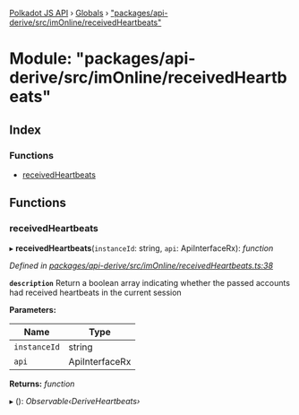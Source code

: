 [Polkadot JS API](../README.md) › [Globals](../globals.md) › ["packages/api-derive/src/imOnline/receivedHeartbeats"](_packages_api_derive_src_imonline_receivedheartbeats_.md)

# Module: "packages/api-derive/src/imOnline/receivedHeartbeats"

## Index

### Functions

* [receivedHeartbeats](_packages_api_derive_src_imonline_receivedheartbeats_.md#receivedheartbeats)

## Functions

###  receivedHeartbeats

▸ **receivedHeartbeats**(`instanceId`: string, `api`: ApiInterfaceRx): *function*

*Defined in [packages/api-derive/src/imOnline/receivedHeartbeats.ts:38](https://github.com/polkadot-js/api/blob/c10e4d3fc1/packages/api-derive/src/imOnline/receivedHeartbeats.ts#L38)*

**`description`** Return a boolean array indicating whether the passed accounts had received heartbeats in the current session

**Parameters:**

Name | Type |
------ | ------ |
`instanceId` | string |
`api` | ApiInterfaceRx |

**Returns:** *function*

▸ (): *Observable‹DeriveHeartbeats›*
